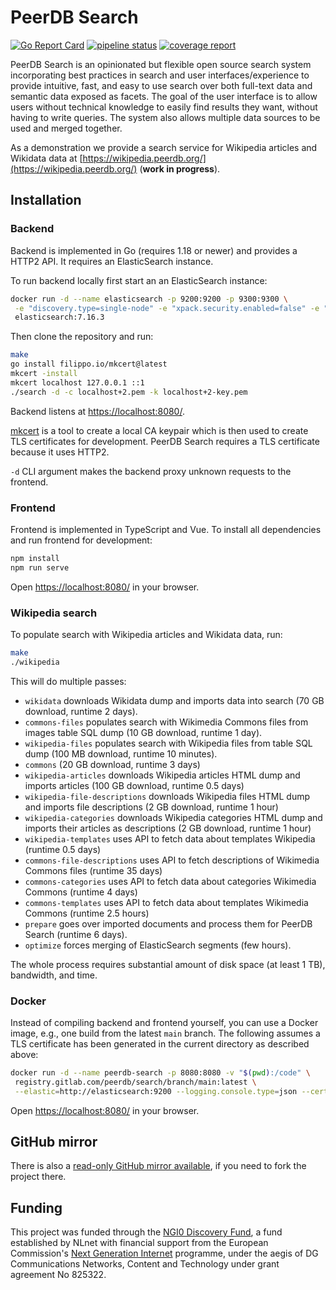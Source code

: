 # PeerDB Search

[![Go Report Card](https://goreportcard.com/badge/gitlab.com/peerdb/search)](https://goreportcard.com/report/gitlab.com/peerdb/search)
[![pipeline status](https://gitlab.com/peerdb/search/badges/main/pipeline.svg?ignore_skipped=true)](https://gitlab.com/peerdb/search/-/pipelines)
[![coverage report](https://gitlab.com/peerdb/search/badges/main/coverage.svg)](https://gitlab.com/peerdb/search/-/graphs/main/charts)

PeerDB Search is an opinionated but flexible open source search system incorporating best practices in search and user
interfaces/experience to provide intuitive, fast, and easy to use search over both full-text data and semantic data
exposed as facets. The goal of the user interface is to allow users without technical knowledge to
easily find results they want, without having to write queries. The system also allows multiple data sources
to be used and merged together.

As a demonstration we provide a search service for Wikipedia articles and Wikidata data at
[https://wikipedia.peerdb.org/](https://wikipedia.peerdb.org/)
(**work in progress**).

## Installation

### Backend

Backend is implemented in Go (requires 1.18 or newer) and provides a HTTP2 API. It requires an ElasticSearch instance.

To run backend locally first start an an ElasticSearch instance:

```sh
docker run -d --name elasticsearch -p 9200:9200 -p 9300:9300 \
 -e "discovery.type=single-node" -e "xpack.security.enabled=false" -e "ingest.geoip.downloader.enabled=false" \
 elasticsearch:7.16.3
```

Then clone the repository and run:

```sh
make
go install filippo.io/mkcert@latest
mkcert -install
mkcert localhost 127.0.0.1 ::1
./search -d -c localhost+2.pem -k localhost+2-key.pem
```

Backend listens at [https://localhost:8080/](https://localhost:8080/).

[mkcert](https://github.com/FiloSottile/mkcert) is a tool to create a local CA
keypair which is then used to create TLS certificates for development. PeerDB Search
requires a TLS certificate because it uses HTTP2.

`-d` CLI argument makes the backend proxy unknown requests to the frontend.

### Frontend

Frontend is implemented in TypeScript and Vue. To install all dependencies and run frontend
for development:

```sh
npm install
npm run serve
```

Open [https://localhost:8080/](https://localhost:8080/) in your browser.

### Wikipedia search

To populate search with Wikipedia articles and Wikidata data, run:

```sh
make
./wikipedia
```

This will do multiple passes:

- `wikidata` downloads Wikidata dump and imports data into search (70 GB download, runtime 2 days).
- `commons-files` populates search with Wikimedia Commons files from images table SQL dump (10 GB download, runtime 1 day).
- `wikipedia-files` populates search with Wikipedia files from table SQL dump (100 MB download, runtime 10 minutes).
- `commons` (20 GB download, runtime 3 days)
- `wikipedia-articles` downloads Wikipedia articles HTML dump and imports articles (100 GB download, runtime 0.5 days)
- `wikipedia-file-descriptions` downloads Wikipedia files HTML dump and imports file descriptions
  (2 GB download, runtime 1 hour)
- `wikipedia-categories` downloads Wikipedia categories HTML dump and imports their articles as descriptions
  (2 GB download, runtime 1 hour)
- `wikipedia-templates` uses API to fetch data about templates Wikipedia (runtime 0.5 days)
- `commons-file-descriptions` uses API to fetch descriptions of Wikimedia Commons files (runtime 35 days)
- `commons-categories` uses API to fetch data about categories Wikimedia Commons (runtime 4 days)
- `commons-templates` uses API to fetch data about templates Wikimedia Commons (runtime 2.5 hours)
- `prepare` goes over imported documents and process them for PeerDB Search (runtime 6 days).
- `optimize` forces merging of ElasticSearch segments (few hours).

The whole process requires substantial amount of disk space (at least 1 TB), bandwidth, and time.

### Docker

Instead of compiling backend and frontend yourself, you can use a Docker image, e.g., one
build from the latest `main` branch. The following assumes a TLS certificate has been
generated in the current directory as described above:

```sh
docker run -d --name peerdb-search -p 8080:8080 -v "$(pwd):/code" \
 registry.gitlab.com/peerdb/search/branch/main:latest \
 --elastic=http://elasticsearch:9200 --logging.console.type=json --cert-file=/code/localhost+2.pem --key-file=/code/localhost+2-key.pem
```

Open [https://localhost:8080/](https://localhost:8080/) in your browser.

## GitHub mirror

There is also a [read-only GitHub mirror available](https://github.com/peer/db-search),
if you need to fork the project there.

## Funding

This project was funded through the [NGI0 Discovery Fund](https://nlnet.nl/discovery/), a
fund established by NLnet with financial support from the European Commission's
[Next Generation Internet](https://ngi.eu/) programme, under the aegis of DG Communications
Networks, Content and Technology under grant agreement No 825322.
